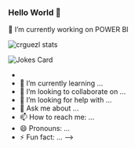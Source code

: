 ### Hello World 👋

🔭  I’m currently working on POWER BI

![crguezl stats](https://github-readme-stats.vercel.app/api?username=crguezl&show_icons=true&locale=en)

![Jokes Card](https://readme-jokes.vercel.app/api)


- 
- 🌱 I’m currently learning ...
- 👯 I’m looking to collaborate on ...
- 🤔 I’m looking for help with ...
- 💬 Ask me about ...
- 📫 How to reach me: ...
- 😄 Pronouns: ...
- ⚡ Fun fact: ...
-->
